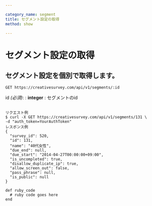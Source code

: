```yaml
---

category_name: segment
title: セグメント設定の取得
method: show

---
```


# セグメント設定の取得

## セグメント設定を個別で取得します。

`GET https://creativesurvey.com/api/v1/segments/:id`

id _(必須)_:
: __integer__
: セグメントのid

~~~

リクエスト例
$ curl -X GET https://creativesurvey.com/api/v1/segments/131 \
-d "auth_token=YourAuthToken"
レスポンス例
{
  "survey_id": 520,
  "id": 131,
  "name": "40代女性",
  "due_end": null,
  "due_start": "2014-04-27T00:00:00+09:00",
  "is_uncompleted": true,
  "disallow_duplicate_ip": true,
  "allow_screen_out": false,
  "pass_phrase": null,
  "is_public": null
}

~~~

~~~
def ruby_code
  # ruby code goes here
end
~~~

